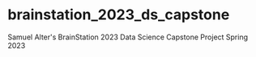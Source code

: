 # brainstation_2023_ds_capstone
Samuel Alter's BrainStation 2023 Data Science Capstone Project
Spring 2023
